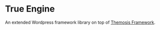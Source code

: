 # True Engine

An extended Wordpress framework library on top of [Themosis Framework](http://www.themosis.com/).

